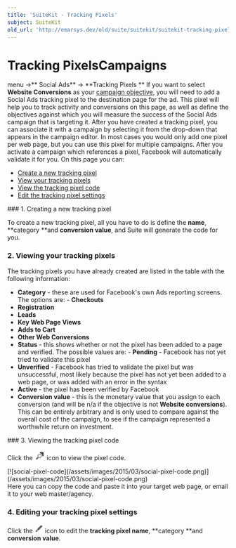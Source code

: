 ```yaml
---
title: 'SuiteKit - Tracking Pixels'
subject: SuiteKit
old_url: 'http://emarsys.dev/old/suite/suitekit/suitekit-tracking-pixels/'
---
```


Tracking Pixels**Campaigns**
============================

 menu ->** Social Ads** -> **Tracking Pixels ** If you want to select **Website Conversions** as your [campaign objective](/SuiteSocial/create-campaign.md "Creating Social Ads Campaigns"), you will need to add a Social Ads tracking pixel to the destination page for the ad. This pixel will help you to track activity and conversions on this page, as well as define the objectives against which you will measure the success of the Social Ads campaign that is targeting it. After you have created a tracking pixel, you can associate it with a campaign by selecting it from the drop-down that appears in the campaign editor. In most cases you would only add one pixel per web page, but you can use this pixel for multiple campaigns. After you activate a campaign which references a pixel, Facebook will automatically validate it for you. On this page you can:

- [Create a new tracking pixel](#new)
- [View your tracking pixels](#view)
- [View the tracking pixel code](#view-code)
- [Edit the tracking pixel settings](#edit)
 
<a name="new"></a>### 1. Creating a new tracking pixel

 To create a new tracking pixel, all you have to do is define the **name**, **category **and **conversion value**, and Suite will generate the code for you. <a name="view"></a>

### 2. Viewing your tracking pixels

 The tracking pixels you have already created are listed in the table with the following information:

- **Category** - these are used for Facebook's own Ads reporting screens. The options are: - **Checkouts**
- **Registration**
- **Leads**
- **Key Web Page Views**
- **Adds to Cart**
- **Other Web Conversions**
- **Status** - this shows whether or not the pixel has been added to a page and verified. The possible values are: - **Pending** - Facebook has not yet tried to validate this pixel
- **Unverified** - Facebook has tried to validate the pixel but was unsuccessful, most likely because the pixel has not yet been added to a web page, or was added with an error in the syntax
- **Active** - the pixel has been verified by Facebook
- **Conversion value** - this is the monetary value that you assign to each conversion (and will be n/a if the objective is not **Website conversions**). This can be entirely arbitrary and is only used to compare against the overall cost of the campaign, to see if the campaign represented a worthwhile return on investment.
 
<a name="view-code"></a>### 3. Viewing the tracking pixel code

 Click the [![view_details_icon](/assets/images/2015/02/view_details_icon.png)](/assets/images/2015/02/view_details_icon.png) icon to view the pixel code.

<div class="row">[![social-pixel-code](/assets/images/2015/03/social-pixel-code.png)](/assets/images/2015/03/social-pixel-code.png)</div> Here you can copy the code and paste it into your target web page, or email it to your web master/agency.<a name="edit"></a>

### 4. Editing your tracking pixel settings

 Click the [![edit-icon](/assets/images/2015/02/edit-icon.png)](/assets/images/2015/02/edit-icon.png) icon to edit the **tracking pixel name**, **category **and **conversion value**. <a name="email"></a>